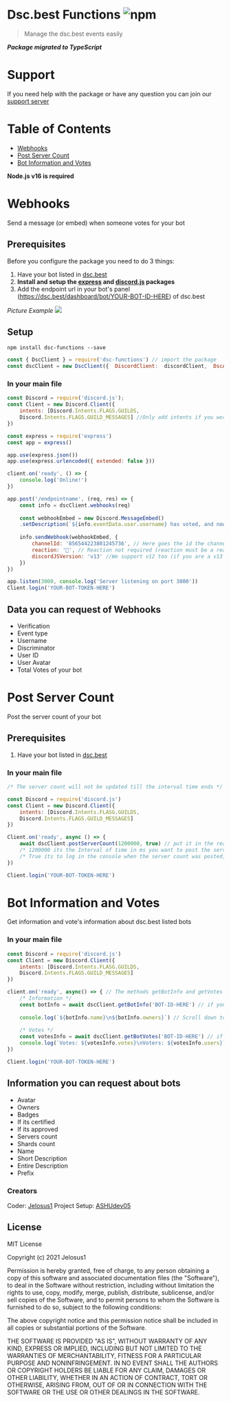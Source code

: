 # Dsc.best Functions ![npm](https://img.shields.io/npm/v/dsc-functions?color=red)
> Manage the dsc.best events easily 

**_Package migrated to TypeScript_**
# Support
If you need help with the package or have any question you can join our [support server](https://discord.gg/UqUcHVhdhV)

# Table of Contents
- [Webhooks](https://github.com/Jelosus2/dsc-functions#webhooks)
- [Post Server Count](https://github.com/Jelosus2/dsc-functions#post-server-count)
- [Bot Information and Votes](https://github.com/Jelosus2/dsc-functions#bot-information-and-votes)

**Node.js v16 is required**

# Webhooks
Send a message (or embed) when someone votes for your bot

## Prerequisites 
Before you configure the package you need to do 3 things:
1. Have your bot listed in [dsc.best](https://dsc.best/)  
2. **Install and setup the [express](https://www.npmjs.com/package/express) and [discord.js](https://www.npmjs.com/package/discord.js) packages**
3. Add the endpoint url in your bot's panel (https://dsc.best/dashboard/bot/YOUR-BOT-ID-HERE) of dsc.best

_Picture Example_
![](https://i.imgur.com/qMNf9lI.png) 
## Setup 
```npm
npm install dsc-functions --save
```
```js
const { DscClient } = require('dsc-functions') // import the package
const dscClient = new DscClient({  DiscordClient:  discordClient,  DscAPIToken:  'API-TOKEN-HERE'  })
```

### In your main file
```js
const Discord = require('discord.js');
const Client = new Discord.Client({
	intents: [Discord.Intents.FLAGS.GUILDS, 
	Discord.Intents.FLAGS.GUILD_MESSAGES] //Only add intents if you work in v13
})

const express = require('express')
const app = express()

app.use(express.json())
app.use(express.urlencoded({ extended: false }))

client.on('ready', () => {
	console.log('Online!')
})

app.post('/endpointname', (req, res) => {
	const info = dscClient.webhooks(req)
	
	const webhookEmbed = new Discord.MessageEmbed()
	.setDescription(`${info.eventData.user.username} has voted, and now i have ${info.eventData.votes} votes`)
	
	info.sendWebhook(webhookEmbed, {
		channelId: '856544223801245736', // Here goes the id the channel where you want to send the embed
		reaction: '💟', // Reaction not required (reaction must be a reaction unicode), support animated, normal and custom emojis
		discordJSVersion: 'v13' //We support v12 too (if you are a v13 user this line is optional)
	})
})

app.listen(3000, console.log('Server listening on port 3000'))
Client.login('YOUR-BOT-TOKEN-HERE')
```

## Data you can request of Webhooks
- Verification
- Event type
- Username
- Discriminator
- User ID
- User Avatar
- Total Votes of your bot

# Post Server Count
Post the server count of your bot

## Prerequisites
  1. Have your bot listed in [dsc.best](https://dsc.best/)

### In your main file
```js
/* The server count will not be updated till the interval time ends */

const Discord = require('discord.js')
const Client = new Discord.Client({
	intents: [Discord.Intents.FLASG.GUILDS,
	Discord.Intents.FLAGS.GUILD_MESSAGES]
})

Client.on('ready', async () => {
	await dscClient.postServerCount(1200000, true) // put it in the ready event
	/* 1200000 its the Interval of time in ms you want to post the server count, if you don't input nothing by default will be every hour in ms */
	/* True its to log in the console when the server count was posted, if you dont input anything will be false by default */
})

Client.login('YOUR-BOT-TOKEN-HERE')
```

# Bot Information and Votes
Get information and vote's information about dsc.best listed bots

### In your main file
```js
const Discord = require('discord.js')
const Client = new Discord.Client({
	intents: [Discord.Intents.FLASG.GUILDS,
	Discord.Intents.FLAGS.GUILD_MESSAGES]
})

client.on('ready', async() => { // The methods getBotInfo and getVotes must be in a client event such as ready, messageCreate (message for v12), etc.
	/* Information */
	const botInfo = await dscClient.getBotInfo('BOT-ID-HERE') // if you have your bot listed and want to get the info you don't need to input the id 
	
	console.log(`${botInfo.name}\n${botInfo.owners}`) // Scroll down to see what information you can get
	
	/* Votes */
	const votesInfo = await dscClient.getBotVotes('BOT-ID-HERE') // if you have your bot listed and want to get the votes you don't need to input the id
	console.log(`Votes: ${votesInfo.votes}\nVoters: ${votesInfo.users}`)
})

Client.login('YOUR-BOT-TOKEN-HERE')
```

## Information you can request about bots
- Avatar
- Owners
- Badges
- If its certified
- If its approved
- Servers count
- Shards count
- Name
- Short Description
- Entire Description
- Prefix

### Creators
Coder: [Jelosus1](https://github.com/Jelosus2/)
Project Setup: [ASHUdev05](https://github.com/ASHUdev05)

## License
MIT License

Copyright (c) 2021 Jelosus1

Permission is hereby granted, free of charge, to any person obtaining a copy
of this software and associated documentation files (the "Software"), to deal
in the Software without restriction, including without limitation the rights
to use, copy, modify, merge, publish, distribute, sublicense, and/or sell
copies of the Software, and to permit persons to whom the Software is
furnished to do so, subject to the following conditions:

The above copyright notice and this permission notice shall be included in all
copies or substantial portions of the Software.

THE SOFTWARE IS PROVIDED "AS IS", WITHOUT WARRANTY OF ANY KIND, EXPRESS OR
IMPLIED, INCLUDING BUT NOT LIMITED TO THE WARRANTIES OF MERCHANTABILITY,
FITNESS FOR A PARTICULAR PURPOSE AND NONINFRINGEMENT. IN NO EVENT SHALL THE
AUTHORS OR COPYRIGHT HOLDERS BE LIABLE FOR ANY CLAIM, DAMAGES OR OTHER
LIABILITY, WHETHER IN AN ACTION OF CONTRACT, TORT OR OTHERWISE, ARISING FROM,
OUT OF OR IN CONNECTION WITH THE SOFTWARE OR THE USE OR OTHER DEALINGS IN THE
SOFTWARE.


